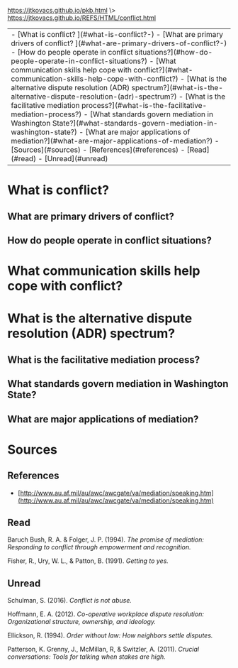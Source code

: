<p id="path"><a href="../../pkb.html">https://jtkovacs.github.io/pkb.html</a> \> <a href="https://jtkovacs.github.io/REFS/HTML/conflict.html">https://jtkovacs.github.io/REFS/HTML/conflict.html</a></p><table class="TOC"><tr><td>- [What is conflict? ](#what-is-conflict?-)
	- [What are primary drivers of conflict? ](#what-are-primary-drivers-of-conflict?-)
	- [How do people operate in conflict situations?](#how-do-people-operate-in-conflict-situations?)
- [What communication skills help cope with conflict?](#what-communication-skills-help-cope-with-conflict?)
- [What is the alternative dispute resolution (ADR) spectrum?](#what-is-the-alternative-dispute-resolution-(adr)-spectrum?)
	- [What is the facilitative mediation process?](#what-is-the-facilitative-mediation-process?)
	- [What standards govern mediation in Washington State?](#what-standards-govern-mediation-in-washington-state?)
	- [What are major applications of mediation?](#what-are-major-applications-of-mediation?)
- [Sources](#sources)
	- [References](#references)
	- [Read](#read)
	- [Unread](#unread)
</td></tr></table>


# What is conflict? 

## What are primary drivers of conflict? 

## How do people operate in conflict situations?



# What communication skills help cope with conflict?


# What is the alternative dispute resolution (ADR) spectrum?

## What is the facilitative mediation process?

## What standards govern mediation in Washington State?

## What are major applications of mediation?


# Sources

## References

- [http://www.au.af.mil/au/awc/awcgate/va/mediation/speaking.htm](http://www.au.af.mil/au/awc/awcgate/va/mediation/speaking.htm)

## Read

Baruch Bush, R. A. & Folger, J. P. (1994). _The promise of mediation: Responding to conflict through empowerment and recognition._

Fisher, R., Ury, W. L., & Patton, B. (1991). _Getting to yes._

## Unread

Schulman, S. (2016). _Conflict is not abuse._

Hoffmann, E. A. (2012). _Co-operative workplace dispute resolution: Organizational structure, ownership, and ideology._

Ellickson, R. (1994). _Order without law: How neighbors settle disputes._

Patterson, K. Grenny, J., McMillan, R, & Switzler, A. (2011). _Crucial conversations: Tools for talking when stakes are high._